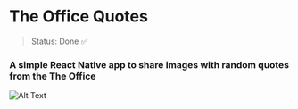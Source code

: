 <H1>The Office Quotes</H1>

> Status: Done 	✅

### A simple React Native app to share images with random quotes from the  The Office


![Alt Text](gitHubTheOffice.gif)

